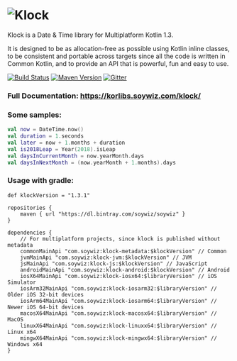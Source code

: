 # ![Klock](/assets/klock_256.png)

Klock is a Date & Time library for Multiplatform Kotlin 1.3.

It is designed to be as allocation-free as possible using Kotlin inline classes,
to be consistent and portable across targets since all the code is written in Common Kotlin,
and to provide an API that is powerful, fun and easy to use.

[![Build Status](https://travis-ci.org/korlibs/klock.svg?branch=master)](https://travis-ci.org/korlibs/klock)
[![Maven Version](https://img.shields.io/github/tag/korlibs/klock.svg?style=flat&label=maven)](http://search.maven.org/#search%7Cga%7C1%7Ca%3A%22klock%22)
[![Gitter](https://img.shields.io/gitter/room/korlibs/korlibs.svg)](https://gitter.im/korlibs/Lobby)

### Full Documentation: <https://korlibs.soywiz.com/klock/>

### Some samples:

```kotlin
val now = DateTime.now()
val duration = 1.seconds
val later = now + 1.months + duration
val is2018Leap = Year(2018).isLeap
val daysInCurrentMonth = now.yearMonth.days
val daysInNextMonth = (now.yearMonth + 1.months).days

```

### Usage with gradle:

```
def klockVersion = "1.3.1"

repositories {
    maven { url "https://dl.bintray.com/soywiz/soywiz" }
}

dependencies {
    // For multiplatform projects, since klock is published without metadata
    commonMainApi "com.soywiz:klock-metadata:$klockVersion" // Common 
    jvmMainApi "com.soywiz:klock-jvm:$klockVersion" // JVM
    jsMainApi "com.soywiz:klock-js:$klockVersion" // JavaScript
    androidMainApi "com.soywiz:klock-android:$klockVersion" // Android
    iosX64MainApi "com.soywiz:klock-iosx64:$libraryVersion" // iOS Simulator
    iosArm32MainApi "com.soywiz:klock-iosarm32:$libraryVersion" // Older iOS 32-bit devices
    iosArm64MainApi "com.soywiz:klock-iosarm64:$libraryVersion" // Newer iOS 64-bit devices
    macosX64MainApi "com.soywiz:klock-macosx64:$libraryVersion" // MacOS
    linuxX64MainApi "com.soywiz:klock-linuxx64:$libraryVersion" // Linux x64
    mingwX64MainApi "com.soywiz:klock-mingwx64:$libraryVersion" // Windows x64
}
```


